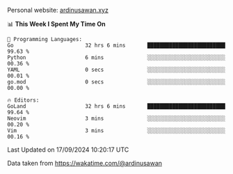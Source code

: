 Personal website: [ardinusawan.xyz](https://ardinusawan.xyz)

<!--START_SECTION:waka-->
📊 **This Week I Spent My Time On** 

```text
💬 Programming Languages: 
Go                       32 hrs 6 mins       █████████████████████████   99.63 % 
Python                   6 mins              ░░░░░░░░░░░░░░░░░░░░░░░░░   00.36 % 
YAML                     0 secs              ░░░░░░░░░░░░░░░░░░░░░░░░░   00.01 % 
go.mod                   0 secs              ░░░░░░░░░░░░░░░░░░░░░░░░░   00.00 % 

🔥 Editors: 
GoLand                   32 hrs 6 mins       █████████████████████████   99.64 % 
Neovim                   3 mins              ░░░░░░░░░░░░░░░░░░░░░░░░░   00.20 % 
Vim                      3 mins              ░░░░░░░░░░░░░░░░░░░░░░░░░   00.16 % 
```


 Last Updated on 17/09/2024 10:20:17 UTC
<!--END_SECTION:waka-->
Data taken from https://wakatime.com/@ardinusawan
